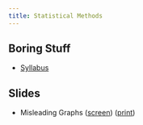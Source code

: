 ```yaml
---
title: Statistical Methods
---
```


## Boring Stuff

* [Syllabus](/pdf/classes/stat/stat-syllabus.pdf)

## Slides

* Misleading Graphs ([screen](/pdf/classes/stat/stat-screen-slides-misleading-graphs.pdf)) ([print](/pdf/classes/stat/stat-print-slides-misleading-graphs.pdf))

<!-- 

## Practice Problems

* Test 1
    * 2.2 #19, 20
    * 2.3 #9, 10, 19
    * 4.2 #28, 31, 35, 37, 40
* Test 2
    * 4.4 #13, 15
    * 4.6 #15, 33, 35
    * 5.3 #43
    * 5.4 #5, 11a, 18


## Activities

1. [Basic Parameters](/pdf/classes/stat/stat-a01-basic-parameters.pdf) ([solutions](/pdf/classes/stat/stat-soln-a01-basic-parameters.pdf))
2. [Probability](/pdf/classes/stat/stat-a02-probability.pdf) ([solutions](/pdf/classes/stat/stat-soln-a02-probability.pdf))
3. [Counting](/pdf/classes/stat/stat-a03-counting.pdf)
4. [Discrete Random Variables](/pdf/classes/stat/stat-a04-discrete-random-variables.pdf)
5. [Discrete Random Variables II](/pdf/classes/stat/stat-a05-discrete-random-variables-ii.pdf)
6. [Normal Random Variables](/pdf/classes/stat/stat-a06-normal-random-variables.pdf)
7. [Sampling Distributions](/pdf/classes/stat/stat-a07-sampling-distributions.pdf)


## Test Review

* [Test 1](/pdf/classes/stat/stat-r1-parameters-and-probability.pdf) ([solutions](/pdf/classes/stat/stat-soln-r1-parameters-and-probability.pdf))
* [Test 2](/pdf/classes/stat/stat-r2-counting-and-drvs.pdf)
* [Test 3](/pdf/classes/stat/stat-r3-continuous-rvs.pdf)



* Histogram of a Binomial Random Variable [(screen)](/pdf/classes/stat/stat-screen-slides-binomial-rv.pdf) [(print)](/pdf/classes/stat/stat-print-slides-binomial-rv.pdf)

## Other Stuff

* [Z-Score Table](/pdf/classes/stat/stat-z-score-table.pdf)

-->
